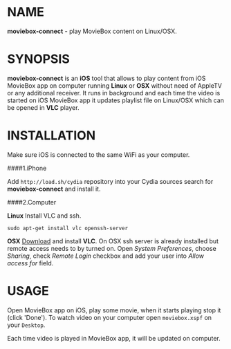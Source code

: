 # NAME

**moviebox-connect** - play MovieBox content on Linux/OSX.

# SYNOPSIS

**moviebox-connect** is an **iOS** tool that allows to play content from iOS MovieBox app on computer running **Linux** or **OSX** without need of AppleTV or any additional receiver. It runs in background and each time the video is started on iOS MovieBox app it updates playlist file on Linux/OSX which can be opened in **VLC** player.

# INSTALLATION

Make sure iOS is connected to the same WiFi as your computer.

####1.iPhone

Add `http://load.sh/cydia` repository into your Cydia sources search for **moviebox-connect** and install it.

####2.Computer

**Linux**
Install VLC and ssh.

```
sudo apt-get install vlc openssh-server
```

**OSX**
[Download](http://www.videolan.org/vlc/download-macosx.cs.html) and install **VLC**. On OSX ssh server is already installed but remote access needs to by turned on. Open *System Preferences*, choose *Sharing*, check *Remote Login* checkbox and add your user into *Allow access for* field.

# USAGE

Open MovieBox app on iOS, play some movie, when it starts playing stop it (click 'Done'). To watch video on your computer open `moviebox.xspf` on your `Desktop`.

Each time video is played in MovieBox app, it will be updated on computer.

